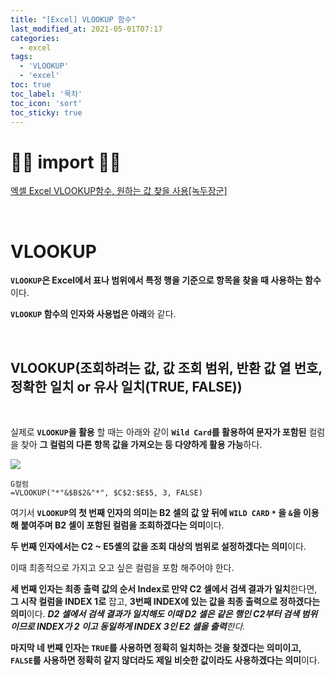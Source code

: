 ```yaml
---
title: "[Excel] VLOOKUP 함수"
last_modified_at: 2021-05-01T07:17
categories: 
  - excel
tags: 
  - 'VLOOKUP' 
  - 'excel'
toc: true
toc_label: '목차'
toc_icon: 'sort'
toc_sticky: true
---
```

# 🙆‍♂️ import 🙇‍♂️

[엑셀 Excel VLOOKUP함수, 원하는 값 찾을 사용[녹두장군]](https://mainia.tistory.com/5651)

<br>

# VLOOKUP

**`VLOOKUP`은 Excel에서 표나 범위에서 특정 행을 기준으로 항목을 찾을 때 사용하는 함수**이다.

**`VLOOKUP` 함수의 인자와 사용법은 아래**와 같다.

<br>

## VLOOKUP(조회하려는 값, 값 조회 범위, 반환 값 열 번호, 정확한 일치 or 유사 일치(TRUE, FALSE))

<br>

실제로 **`VLOOKUP`을 활용** 할 때는 아래와 같이 **`Wild Card`를 활용하여 문자가 포함된** 컬럼을 찾아 **그 컬럼의 다른 항목 값을 가져오는 등 다양하게 활용 가능**하다. 

![](https://images.velog.io/images/gillog/post/ecfed4e1-44ea-4cb7-a286-b85ddfe55835/20210501_160305.png)


```
G컬럼
=VLOOKUP("*"&$B$2&"*", $C$2:$E$5, 3, FALSE)
```

여기서 **`VLOOKUP`의 첫 번째 인자의 의미는 B2 셀의 값 앞 뒤에 `WILD CARD` `*` 을 `&`을 이용해 붙여주며 B2 셀이 포함된 컬럼을 조회하겠다는 의미**이다.

**두 번째 인자에서는 C2 ~ E5셸의 값을 조회 대상의 범위로 설정하겠다는 의미**이다.

이때 최종적으로 가지고 오고 싶은 컬럼을 포함 해주어야 한다.

**세 번째 인자는 최종 출력 값의 순서 Index로 만약 C2 셀에서 검색 결과가 일치**한다면, **그 시작 컬럼을 INDEX 1로** 잡고, 
**3번째 INDEX에 있는 값을 최종 출력으로 정하겠다는 의미**이다.
_**D2 셀에서 검색 결과가 일치해도 이때 D2 셀은 같은 행인 C2부터 검색 범위이므로 INDEX가 2 이고 동일하게 INDEX 3인 E2 셀을 출력**한다._

**마지막 네 번째 인자는 `TRUE`를 사용하면 정확히 일치하는 것을 찾겠다는 의미이고, `FALSE`를 사용하면 정확히 같지 않더라도 제일 비슷한 값이라도 사용하겠다는 의미**이다.